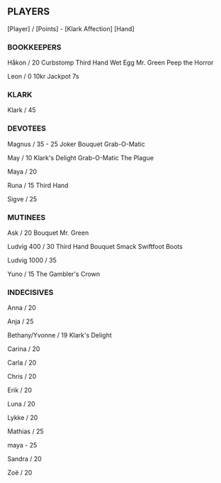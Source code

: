 ## PLAYERS

[Player] / [Points] - [Klark Affection]
[Hand]


### BOOKKEEPERS

Håkon / 20
Curbstomp
Third Hand
Wet Egg
Mr. Green
Peep the Horror 

Leon / 0
10kr 
Jackpot 7s


### KLARK

Klark / 45


### DEVOTEES 

Magnus / 35 - 25
Joker
Bouquet 
Grab-O-Matic

May / 10
Klark's Delight
Grab-O-Matic
The Plague

Maya / 20

Runa / 15
Third Hand

Sigve / 25


### MUTINEES 

Ask / 20
Bouquet 
Mr. Green

Ludvig 400 / 30
Third Hand
Bouquet
Smack
Swiftfoot Boots

Ludvig 1000 / 35

Yuno / 15
The Gambler's Crown


### INDECISIVES 

Anna / 20

Anja / 25

Bethany/Yvonne / 19
Klark's Delight

Carina / 20

Carla / 20

Chris / 20

Erik / 20

Luna / 20

Lykke / 20

Mathias / 25

maya - 25

Sandra / 20

Zoë / 20
